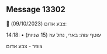 ## Message 13302

🔴 צבע אדום (09/10/2023):

14:18:
• עוטף עזה: בארי, נחל עוז (15 שניות)

צופר - צבע אדום

